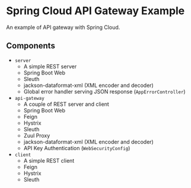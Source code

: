 # Spring Cloud API Gateway Example

An example of API gateway with Spring Cloud.


## Components

- `server`
  - A simple REST server
  - Spring Boot Web
  - Sleuth
  - jackson-dataformat-xml (XML encoder and decoder)
  - Global error handler serving JSON response (`AppErrorController`)
- `api-gateway`
  - A couple of REST server and client
  - Spring Boot Web
  - Feign
  - Hystrix
  - Sleuth
  - Zuul Proxy
  - jackson-dataformat-xml (XML encoder and decoder)
  - API Key Authentication (`WebSecurityConfig`)
- `client`
  - A simple REST client
  - Feign
  - Hystrix
  - Sleuth
